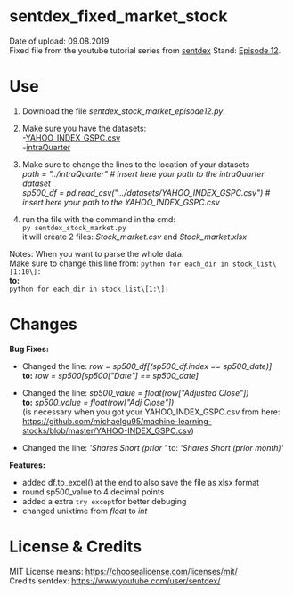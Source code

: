 # sentdex_fixed_market_stock
Date of upload: 09.08.2019  
Fixed file from the youtube tutorial series from [sentdex](https://youtu.be/URTZ2jKCgBc) Stand: [Episode 12](https://www.youtube.com/watch?v=4WM6hB7l4Lc&list=PLQVvvaa0QuDd0flgGphKCej-9jp-QdzZ3&index=12).

# Use
1. Download the file *sentdex_stock_market_episode12.py*.

2. Make sure you have the datasets:   
-[YAHOO_INDEX_GSPC.csv](https://github.com/michaelgu95/machine-learning-stocks/blob/master/YAHOO-INDEX_GSPC.csv)                
-[intraQuarter](https://pythonprogramming.net/downloads/intraQuarter.zip/)

3. Make sure to change the lines to the location of your datasets  
*path = "../intraQuarter" # insert here your path to the intraQuarter dataset*  
*sp500_df = pd.read_csv(".../datasets/YAHOO_INDEX_GSPC.csv") # insert here your path to the YAHOO_INDEX_GSPC.csv*  

4. run the file with the command in the cmd:  
``` py sentdex_stock_market.py ```  
it will create 2 files: *Stock_market.csv* and *Stock_market.xlsx*  

Notes:
When you want to parse the whole data.  
Make sure to change this line from:
```python for each_dir in stock_list\[1:10\]:```  
**to:**  
```python for each_dir in stock_list\[1:\]:```  

# Changes
**Bug Fixes:**
- Changed the line: *row = sp500_df\[(sp500_df.index == sp500_date)\]*  
  **to:** *row = sp500\[sp500\["Date"\] == sp500_date]*

- Changed the line: *sp500_value = float(row\["Adjusted Close"\])*  
  **to:** *sp500_value = float(row\["Adj Close"\])*  
  \(is necessary when you got your YAHOO_INDEX_GSPC.csv from here:   
  https://github.com/michaelgu95/machine-learning-stocks/blob/master/YAHOO-INDEX_GSPC.csv)
  
 - Changed the line: *'Shares Short (prior '*
  to: *'Shares Short (prior month)'*
 
  
**Features:**
- added df.to_excel() at the end to also save the file as xlsx format
- round sp500_value to 4 decimal points 
- added a extra ```try except```for better debuging
- changed unixtime from *float* to *int*

# License & Credits
MIT License means: https://choosealicense.com/licenses/mit/  
Credits sentdex: https://www.youtube.com/user/sentdex/
